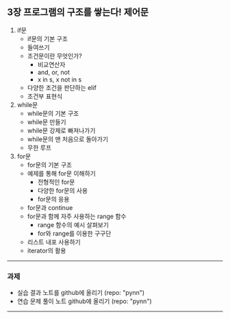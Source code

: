 ## 3장 프로그램의 구조를 쌓는다! 제어문

1. if문
   - if문의 기본 구조
   - 들여쓰기
   - 조건문이란 무엇인가?
     - 비교연산자
     - and, or, not
     - x in s, x not in s
   - 다양한 조건을 판단하는 elif
   - 조건부 표현식
2. while문
   - while문의 기본 구조
   - while문 만들기
   - while문 강제로 빠져나가기
   - while문의 맨 처음으로 돌아가기
   - 무한 루프
3. for문
   - for문의 기본 구조
   - 예제를 통해 for문 이해하기
     - 전형적인 for문
     - 다양한 for문의 사용
     - for문의 응용
    - for문과 continue
    - for문과 함께 자주 사용하는 range 함수
      - range 함수의 예시 살펴보기
      - for와 range를 이용한 구구단
    - 리스트 내포 사용하기
    - iterator의 활용
---                     

### 과제
- 실습 결과 노트를 github에 올리기 (repo: "pynn")
- 연습 문제 풀이 노트 github에 올리기 (repo: "pynn")
---
